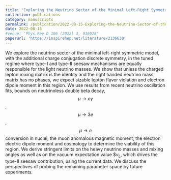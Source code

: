 ```yaml
---
title: "Exploring the Neutrino Sector of the Minimal Left-Right Symmetric Model"
collection: publications
category: manuscripts
permalink: /publication/2022-08-15-Exploring-the-Neutrino-Sector-of-the-Minimal-Left-Right-Symmetric-Model
date: 2022-08-15
#venue: 'Phys.Rev.D 106 (2022) 3, 036028'
paperurl: 'https://inspirehep.net/literature/2136630'
---
```



We explore the neutrino sector of the minimal left-right symmetric model, with the additional charge conjugation discrete symmetry, in the tuned regime where type-I and type-II seesaw mechanisms are equally responsible for the light neutrino masses. We show that unless the charged lepton mixing matrix is the identity and the right handed neutrino mass matrix has no phases, we expect sizable lepton flavor violation and electron dipole moment in this region. We use results from recent neutrino oscillation fits, bounds on neutrinoless double beta decay, $$\mu \to e \gamma$$, $$\mu \to 3e$$, $$\mu \to e$$ conversion in nuclei, the muon anomalous magnetic moment, the electron electric dipole moment and cosmology to determine the viability of this region. We derive stringent limits on the heavy neutrino masses and mixing angles as well as on the vacuum expectation value $$v_L$, which drives the type-II seesaw contribution, using the current data. We discuss the perspectives of probing the remaining parameter space by future experiments.
